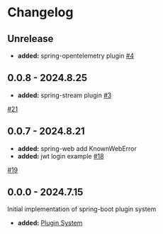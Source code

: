 # Changelog

## Unrelease

- **added:** spring-opentelemetry plugin [#4](https://github.com/spring-rs/spring-rs/issues/4)

## 0.0.8 - 2024.8.25

- **added:** spring-stream plugin [#3](https://github.com/spring-rs/spring-rs/issues/3)

[#21](https://github.com/spring-rs/spring-rs/pull/21)

## 0.0.7 - 2024.8.21

- **added:** spring-web add KnownWebError
- **added:** jwt login example [#18](https://github.com/spring-rs/spring-rs/issues/18)

[#19](https://github.com/spring-rs/spring-rs/pull/19)

## 0.0.0 - 2024.7.15

Initial implementation of spring-boot plugin system

- **added:** [Plugin System](https://github.com/holmofy/spring-boot/pull/2)